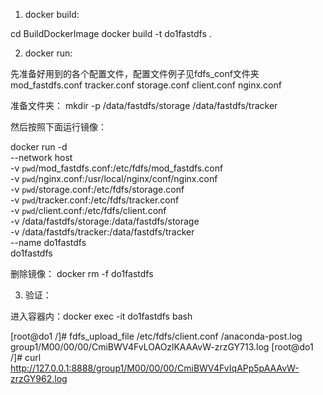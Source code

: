 1. docker build:

cd BuildDockerImage
docker build -t do1fastdfs .

2. docker run:

先准备好用到的各个配置文件，配置文件例子见fdfs_conf文件夹
mod_fastdfs.conf
tracker.conf
storage.conf
client.conf
nginx.conf


准备文件夹：
mkdir -p /data/fastdfs/storage /data/fastdfs/tracker

然后按照下面运行镜像：

docker run -d \
  --network host \
  -v `pwd`/mod_fastdfs.conf:/etc/fdfs/mod_fastdfs.conf \
  -v `pwd`/nginx.conf:/usr/local/nginx/conf/nginx.conf \
  -v `pwd`/storage.conf:/etc/fdfs/storage.conf \
  -v `pwd`/tracker.conf:/etc/fdfs/tracker.conf \
  -v `pwd`/client.conf:/etc/fdfs/client.conf \
  -v /data/fastdfs/storage:/data/fastdfs/storage \
  -v /data/fastdfs/tracker:/data/fastdfs/tracker \
  --name do1fastdfs \
  do1fastdfs

删除镜像：
docker rm -f do1fastdfs

3. 验证：

进入容器内：docker exec -it  do1fastdfs bash

[root@do1 /]# fdfs_upload_file /etc/fdfs/client.conf /anaconda-post.log 
group1/M00/00/00/CmiBWV4FvLOAOzlKAAAvW-zrzGY713.log
[root@do1 /]# curl http://127.0.0.1:8888/group1/M00/00/00/CmiBWV4FvIqAPp5pAAAvW-zrzGY962.log